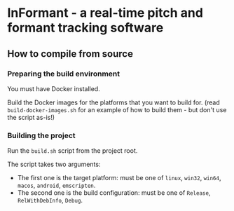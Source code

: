 # InFormant - a real-time pitch and formant tracking software

## How to compile from source

### Preparing the build environment

You must have Docker installed.

Build the Docker images for the platforms that you want to build for. (read `build-docker-images.sh` for an example of how to build them - but don't use the script as-is!)

### Building the project

Run the `build.sh` script from the project root.

The script takes two arguments:
- The first one is the target platform: must be one of `linux`, `win32`, `win64`, `macos`, `android`, `emscripten`.
- The second one is the build configuration: must be one of `Release`, `RelWithDebInfo`, `Debug`.
